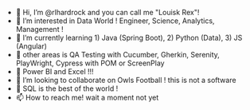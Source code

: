 - 👋 Hi, I’m @rlhardrock and you can call me "Louisk Rex"!
- 👀 I’m interested in Data World !  Engineer, Science, Analytics, Management !  
- 🌱 I’m currently learning 1) Java (Spring Boot), 2) Python (Data), 3) JS (Angular)
- 🌱 other areas is QA Testing with Cucumber, Gherkin, Serenity, PlayWright, Cypress with POM or ScreenPlay
- 👀 Power BI and Excel !!!
- 💞️ I’m looking to collaborate on Owls Football ! this is not a software 
- 🌱 SQL is the best of the world !
- 📫 How to reach me! wait a moment not yet

<!---
rlhardrock/rlhardrock is a ✨ special ✨ repository because its `README.md` (this file) appears on your GitHub profile.
You can click the Preview link to take a look at your changes.
--->
